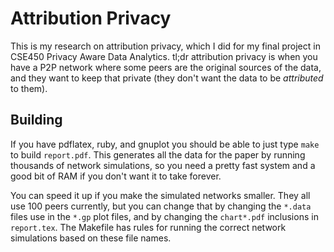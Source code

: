 # Attribution Privacy #

This is my research on attribution privacy, which I did for my final project in
CSE450 Privacy Aware Data Analytics. tl;dr attribution privacy is when you have
a P2P network where some peers are the original sources of the data, and they
want to keep that private (they don't want the data to be *attributed* to them).

## Building ##

If you have pdflatex, ruby, and gnuplot you should be able to just type `make`
to build `report.pdf`. This generates all the data for the paper by running
thousands of network simulations, so you need a pretty fast system and a good
bit of RAM if you don't want it to take forever.

You can speed it up if you make the simulated networks smaller. They all use 100
peers currently, but you can change that by changing the `*.data` files use in
the `*.gp` plot files, and by changing the `chart*.pdf` inclusions in
`report.tex`. The Makefile has rules for running the correct network simulations
based on these file names.
